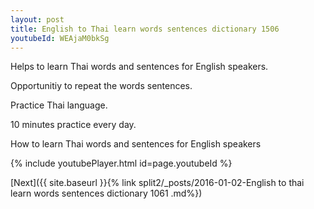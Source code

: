 ```yaml
---
layout: post
title: English to Thai learn words sentences dictionary 1506 
youtubeId: WEAjaM0bkSg
---
```

 
 
Helps to learn Thai words and sentences for English speakers.

Opportunitiy to repeat the words sentences. 

Practice Thai language. 
 
10 minutes practice every day. 
 
How to learn Thai words and sentences for English speakers 
 
{% include youtubePlayer.html id=page.youtubeId %}
 
 
[Next]({{ site.baseurl }}{% link  split2/_posts/2016-01-02-English to thai learn words sentences dictionary 1061 .md%})
 
